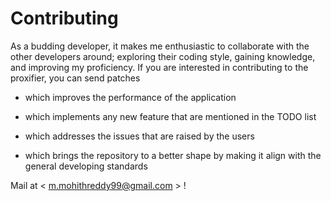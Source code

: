 # Contributing

As a budding developer, it makes me enthusiastic to collaborate with the other developers around; exploring their coding style, gaining knowledge, and improving my proficiency. If you are interested in contributing to the proxifier, you can send patches

* which improves the performance of the application

* which implements any new feature that are mentioned in the TODO list 

* which addresses the issues that are raised by the users

* which brings the repository to a better shape by making it align with the general developing standards

 Mail at < m.mohithreddy99@gmail.com > !